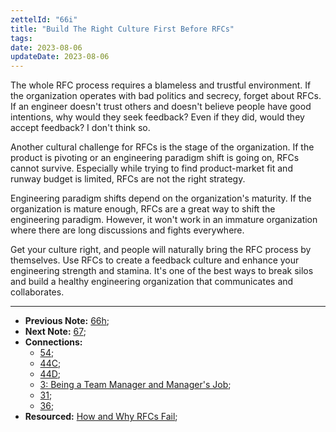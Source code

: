 ```yaml
---
zettelId: "66i"
title: "Build The Right Culture First Before RFCs"
tags:
date: 2023-08-06
updateDate: 2023-08-06
---
```



The whole RFC process requires a blameless and trustful environment. If the organization operates with bad politics and secrecy, forget about RFCs. If an engineer doesn't trust others and doesn't believe people have good intentions, why would they seek feedback? Even if they did, would they accept feedback? I don't think so.

Another cultural challenge for RFCs is the stage of the organization. If the product is pivoting or an engineering paradigm shift is going on, RFCs cannot survive. Especially while trying to find product-market fit and runway budget is limited, RFCs are not the right strategy.

Engineering paradigm shifts depend on the organization's maturity. If the organization is mature enough, RFCs are a great way to shift the engineering paradigm. However, it won't work in an immature organization where there are long discussions and fights everywhere.

Get your culture right, and people will naturally bring the RFC process by themselves. Use RFCs to create a feedback culture and enhance your engineering strength and stamina. It's one of the best ways to break silos and build a healthy engineering organization that communicates and collaborates.

---

- **Previous Note:** [66h](/notes/66h/);
- **Next Note:** [67](/notes/67/);
- **Connections:**
  - [54](/notes/54/);
  - [44C](/notes/44c/);
  - [44D](/notes/44d/);
  - [3: Being a Team Manager and Manager's Job](/notes/3/);
  - [31](/notes/31/);
  - [36](/notes/36/);
- **Resourced:** [How and Why RFCs Fail](/how-and-why-rfcs-fail/);
